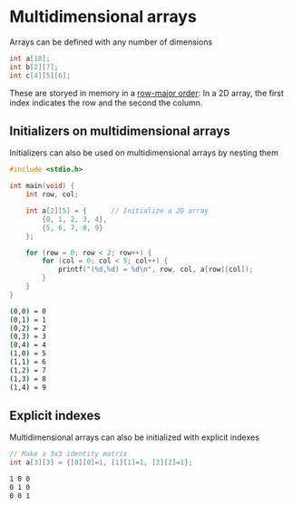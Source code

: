 # Multidimensional arrays

Arrays can be defined with any number of dimensions

```c
int a[10];
int b[2][7];
int c[4][5][6];
```

These are storyed in memory in a [row-major order](https://en.wikipedia.org/wiki/Row-_and_column-major_order):
In a 2D array, the first index indicates the row and the second the column.

## Initializers on multidimensional arrays

Initializers can also be used on multidimensional arrays by nesting them

```c
#include <stdio.h>

int main(void) {
    int row, col;

    int a[2][5] = {      // Initialize a 2D array
        {0, 1, 2, 3, 4},
        {5, 6, 7, 8, 9}
    };

    for (row = 0; row < 2; row++) {
        for (col = 0; col < 5; col++) {
            printf("(%d,%d) = %d\n", row, col, a[row][col]);
        }
    }
}
```

<!-- Result {{{ -->
```sh
(0,0) = 0
(0,1) = 1
(0,2) = 2
(0,3) = 3
(0,4) = 4
(1,0) = 5
(1,1) = 6
(1,2) = 7
(1,3) = 8
(1,4) = 9
```
<!-- }}} -->

## Explicit indexes

Multidimensional arrays can also be initialized with explicit indexes

```c
// Make a 3x3 identity matrix
int a[3][3] = {[0][0]=1, [1][1]=1, [2][2]=1};
```

<!-- Result {{{ -->
```sh
1 0 0
0 1 0
0 0 1
```
<!-- }}} -->
